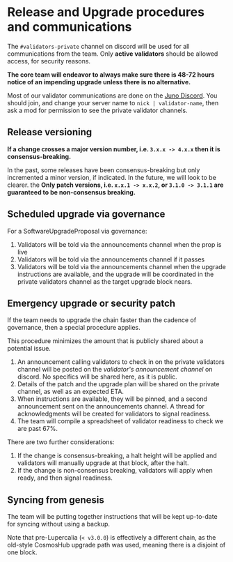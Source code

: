 # Release and Upgrade procedures and communications

The `#validators-private` channel on discord will be used for all communications
from the team. Only **active validators** should be allowed access, for security
reasons.

**The core team will endeavor to always make sure there is 48-72 hours notice of
an impending upgrade unless there is no alternative.**

Most of our validator communications are done on the
[Juno Discord](https://discord.gg/Juno). You should join, and change your server
name to `nick | validator-name`, then ask a mod for permission to see the
private validator channels.

## Release versioning

**If a change crosses a major version number, i.e. `3.x.x -> 4.x.x` then it is
consensus-breaking.**

In the past, some releases have been consensus-breaking but only incremented a
minor version, if indicated. In the future, we will look to be clearer. the
**Only patch versions, i.e. `x.x.1 -> x.x.2`, or `3.1.0 -> 3.1.1` are guaranteed
to be non-consensus breaking.**

## Scheduled upgrade via governance

For a SoftwareUpgradeProposal via governance:

1. Validators will be told via the announcements channel when the prop is live
2. Validators will be told via the announcements channel if it passes
3. Validators will be told via the announcements channel when the upgrade
   instructions are available, and the upgrade will be coordinated in the
   private validators channel as the target upgrade block nears.

## Emergency upgrade or security patch

If the team needs to upgrade the chain faster than the cadence of governance,
then a special procedure applies.

This procedure minimizes the amount that is publicly shared about a potential
issue.

1. An announcement calling validators to check in on the private validators
   channel will be posted on the *validator's announcement channel* on discord.
   No specifics will be shared here, as it is public.
2. Details of the patch and the upgrade plan will be shared on the private
   channel, as well as an expected ETA.
3. When instructions are available, they will be pinned, and a second
   announcement sent on the announcements channel. A thread for acknowledgments
   will be created for validators to signal readiness.
4. The team will compile a spreadsheet of validator readiness to check we are
   past 67%.

There are two further considerations:

1. If the change is consensus-breaking, a halt height will be applied and
   validators will manually upgrade at that block, after the halt.
2. If the change is non-consensus breaking, validators will apply when ready,
   and then signal readiness.

## Syncing from genesis

The team will be putting together instructions that will be kept up-to-date for
syncing without using a backup.

Note that pre-Lupercalia (`< v3.0.0`) is effectively a different chain, as the
old-style CosmosHub upgrade path was used, meaning there is a disjoint of one
block.
